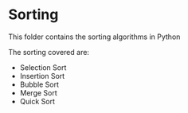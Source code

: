 # Sorting
This folder contains the sorting algorithms in Python

The sorting covered are: 
  - Selection Sort
  - Insertion Sort
  - Bubble Sort
  - Merge Sort
  - Quick Sort
